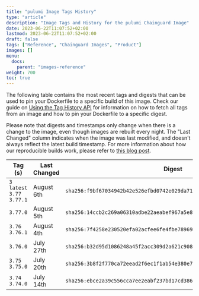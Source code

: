 ```yaml
---
title: "pulumi Image Tags History"
type: "article"
description: "Image Tags and History for the pulumi Chainguard Image"
date: 2023-06-22T11:07:52+02:00
lastmod: 2023-06-22T11:07:52+02:00
draft: false
tags: ["Reference", "Chainguard Images", "Product"]
images: []
menu:
  docs:
    parent: "images-reference"
weight: 700
toc: true
---
```


The following table contains the most recent tags and digests that can be used to pin your Dockerfile to a specific build of this image. Check our guide on [Using the Tag History API](/chainguard/chainguard-images/using-the-tag-history-api/) for information on how to fetch all tags from an image and how to pin your Dockerfile to a specific digest.

Please note that digests and timestamps only change when there is a change to the image, even though images are rebuilt every night. The "Last Changed" column indicates when the image was last modified, and doesn't always reflect the latest build timestamp. For more information about how our reproducible builds work, please refer to [this blog post](https://www.chainguard.dev/unchained/reproducing-chainguards-reproducible-image-builds).

| Tag (s)                       | Last Changed | Digest                                                                    |
|-------------------------------|--------------|---------------------------------------------------------------------------|
|  `3` `latest` `3.77` `3.77.1` | August 6th   | `sha256:f9bf67034942b42e526efbd0742e029da717210dd55eca62cd18cbe583ad1af4` |
|  `3.77.0`                     | August 5th   | `sha256:14ccb2c269a06310adbe22aeabef967a5e86a54f09196c8ad66b49d756ceabd4` |
|  `3.76` `3.76.1`              | August 4th   | `sha256:7f4258e230520efa02acfee6fe4fbe78969966b144a85dd7fe76c27d0262b886` |
|  `3.76.0`                     | July 27th    | `sha256:b32d95d1086248a45f2acc309d2a621c908b0c498b0c6563845e0c4dc141c3d3` |
|  `3.75` `3.75.0`              | July 20th    | `sha256:3b8f2f770ca72eead2f6ec1f1ab54e380e73c0f5bc0529fb6cafb1344b66daee` |
|  `3.74` `3.74.0`              | July 14th    | `sha256:ebce2a39c556cca7ee2eabf237bd17cd38699e18a6430f9caf99e44ded67cd4d` |
